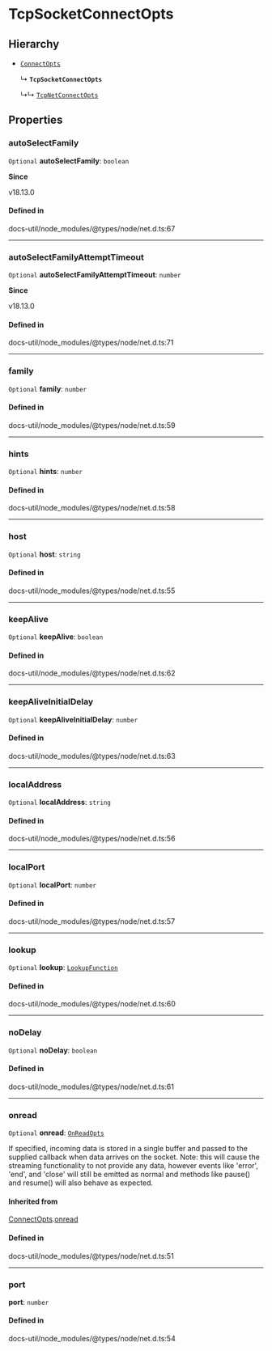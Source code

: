 # TcpSocketConnectOpts

## Hierarchy

- [`ConnectOpts`](ConnectOpts.md)

  ↳ **`TcpSocketConnectOpts`**

  ↳↳ [`TcpNetConnectOpts`](TcpNetConnectOpts.md)

## Properties

### autoSelectFamily

 `Optional` **autoSelectFamily**: `boolean`

**Since**

v18.13.0

#### Defined in

docs-util/node_modules/@types/node/net.d.ts:67

___

### autoSelectFamilyAttemptTimeout

 `Optional` **autoSelectFamilyAttemptTimeout**: `number`

**Since**

v18.13.0

#### Defined in

docs-util/node_modules/@types/node/net.d.ts:71

___

### family

 `Optional` **family**: `number`

#### Defined in

docs-util/node_modules/@types/node/net.d.ts:59

___

### hints

 `Optional` **hints**: `number`

#### Defined in

docs-util/node_modules/@types/node/net.d.ts:58

___

### host

 `Optional` **host**: `string`

#### Defined in

docs-util/node_modules/@types/node/net.d.ts:55

___

### keepAlive

 `Optional` **keepAlive**: `boolean`

#### Defined in

docs-util/node_modules/@types/node/net.d.ts:62

___

### keepAliveInitialDelay

 `Optional` **keepAliveInitialDelay**: `number`

#### Defined in

docs-util/node_modules/@types/node/net.d.ts:63

___

### localAddress

 `Optional` **localAddress**: `string`

#### Defined in

docs-util/node_modules/@types/node/net.d.ts:56

___

### localPort

 `Optional` **localPort**: `number`

#### Defined in

docs-util/node_modules/@types/node/net.d.ts:57

___

### lookup

 `Optional` **lookup**: [`LookupFunction`](../index.md#lookupfunction)

#### Defined in

docs-util/node_modules/@types/node/net.d.ts:60

___

### noDelay

 `Optional` **noDelay**: `boolean`

#### Defined in

docs-util/node_modules/@types/node/net.d.ts:61

___

### onread

 `Optional` **onread**: [`OnReadOpts`](OnReadOpts.md)

If specified, incoming data is stored in a single buffer and passed to the supplied callback when data arrives on the socket.
Note: this will cause the streaming functionality to not provide any data, however events like 'error', 'end', and 'close' will
still be emitted as normal and methods like pause() and resume() will also behave as expected.

#### Inherited from

[ConnectOpts](ConnectOpts.md).[onread](ConnectOpts.md#onread)

#### Defined in

docs-util/node_modules/@types/node/net.d.ts:51

___

### port

 **port**: `number`

#### Defined in

docs-util/node_modules/@types/node/net.d.ts:54
